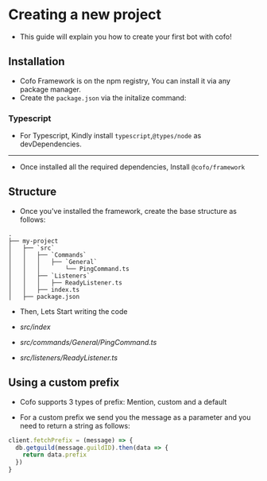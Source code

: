 # Creating a new project

- This guide will explain you how to create your first bot with cofo!

## Installation

- Cofo Framework is on the npm registry, You can install it via any package manager.
- Create the `package.json` via the initalize command:

<CodeSwitcher :languages="{ npm: 'Npm', yarn: 'Yarn', pnpm: 'Pnpm' }">
<template v-slot:npm>

```sh
npm init -y
```

</template>
<template v-slot:yarn>

```sh
yarn init -y
```

</template>
<template v-slot:pnpm>

```sh
pnpm init -y
```

</template>
</CodeSwitcher>

### Typescript

- For Typescript, Kindly install `typescript`,`@types/node` as devDependencies.

---

- Once installed all the required dependencies, Install `@cofo/framework`

<CodeSwitcher :languages="{ npm: 'Npm', yarn: 'Yarn', pnpm: 'Pnpm' }">
<template v-slot:npm>

```sh
npm i @cofo/framework
```

</template>
<template v-slot:yarn>

```sh
yarn add @cofo/framework
```

</template>
<template v-slot:pnpm>

```sh
pnpm add @cofo/framework
```

</template>
</CodeSwitcher>

## Structure

- Once you've installed the framework, create the base structure as follows:

```
.
├── my-project
│   ├── `src`
│   │   ├── `Commands`
│   │   │   ├── `General`
│   │   │       └── PingCommand.ts
│   │   ├── `Listeners`
│   │   │   ├── ReadyListener.ts
│   │   ├── index.ts
│   ├── package.json
```

- Then, Lets Start writing the code

- _src/index_

<CodeSwitcher :languages="{ js: 'Javascript', ts: 'Typescript' }">
<template v-slot:js>

```js
const { CofoClient } = require("@cofo/framework");

const client = new CofoClient(
  `Bot ${process.env.TOKEN}`,
  {
    baseDirectory: `${process.cwd()}/src/`, // Basically the directory where the commands and listeners folder shall be located (required)
    defaultPrefix: "!", // The Default Prefix to use if no custom prefix / mention prefix enabled (required)
    mentionPrefix: true, // Whether to take mention as a prefix or not (required)
    owners: [], // The Bot Owners, (required), This is required for botOwnerOnly commands.
    testMode: {
      // Whether the bot is in development mode, if enabled provide a guild id where the slash commands would be registered (not compulsory)
      enabled: true,
      guildID: "928880438641041480",
    },
  }, // Eris Options:
  {
    intents: ["guildMembers", "guildMessages", "guilds"],
    restMode: true, // Recommended
  }
);
```

</template>
<template v-slot:ts>

```ts
import { CofoClient } from "@cofo/framework";

const client = new CofoClient(
  `Bot ${process.env.TOKEN}`,
  {
    baseDirectory: `${process.cwd()}/src/`, // Basically the directory where the commands and listeners folder shall be located (required)
    defaultPrefix: "!", // The Default Prefix to use if no custom prefix / mention prefix enabled (required)
    mentionPrefix: true, // Whether to take mention as a prefix or not (required)
    owners: [], // The Bot Owners, (required), This is required for botOwnerOnly commands.
    testMode: {
      // Whether the bot is in development mode, if enabled provide a guild id where the slash commands would be registered (not compulsory)
      enabled: true,
      guildID: "928880438641041480",
    },
  }, // Eris Options:
  {
    intents: ["guildMembers", "guildMessages", "guilds"],
    restMode: true, // Recommended
  }
);
```

</template>
</CodeSwitcher>

- _src/commands/General/PingCommand.ts_

<CodeSwitcher :languages="{ js: 'Javascript', ts: 'Typescript' }">
<template v-slot:js>

```js
const { Command } = require("@cofo/framework");

module.exports = class PingCommand extends Command {
  constructor(client) {
    super(client, {
      name: "mycommandname",
      description: "mycommanddescription",
    });
  }
  /**
   * Message Command
   * @param {Client} client
   * @param {Message} message
   */
  messageRun(client, message) {
    message.channel.createMessage({
      content: "Pong!",
    });
  }
  /**
   * Slash Command
   * @param {Client} client
   * @param {Interaction} interaction
   */
  interactionRun(client, interaction) {
    interaction.createMessage({
      content: "Pong!",
    });
  }
};
```

</template>
<template v-slot:ts>

```ts
import { Command, CofoClient } from "@cofo/framework";
import { Message, CommandInteraction } from "eris";

export default class PingCommand extends Command {
  constructor(client) {
    super(client, {
      name: "mycommandname",
      description: "mycommanddescription",
    });
  }

  /**
   * Message Command
   * @param {Client} client
   * @param {Message} message
   */
  messageRun(client: CofoClient, message: Message) {
    message.channel.createMessage({
      content: "Pong!",
    });
  }
  /**
   * Slash Command
   * @param {Client} client
   * @param {Interaction} interaction
   */
  interactionRun(client: CofoClient, interaction: CommandInteraction) {
    interaction.createMessage({
      content: "Pong!",
    });
  }
}
```

</template>
</CodeSwitcher>


- _src/listeners/ReadyListener.ts_

<CodeSwitcher :languages="{ js: 'Javascript', ts: 'Typescript' }">
<template v-slot:js>

```js
const { Listener } = require('@cofo/framework');

module.exports = new Listener("ready", async(client) => {
  console.log(`Client has connected`)
})
```

</template>
<template v-slot:ts>

```ts
import { Listener } from '@cofo/framework';

export default new Listener("ready", async(client) => {
  console.log(`Client has connected`)
})
```

</template>
</CodeSwitcher>

## Using a custom prefix
- Cofo supports 3 types of prefix: Mention, custom and a default

- For a custom prefix we send you the message as a parameter and you need to return a string as follows:

```js
client.fetchPrefix = (message) => {
  db.getguild(message.guildID).then(data => {
    return data.prefix
  })
}
```